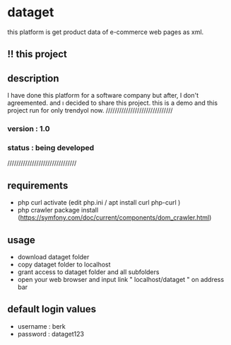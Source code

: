 # dataget
this platform is get product data of e-commerce web pages as xml.

## !! this project 

## description
I have done this platform for a software company but after, I don't agreemented. and ı decided to share this project.
this is a demo and this project run for only trendyol now.
//////////////////////////////

### version : 1.0
### status : being developed

///////////////////////////////

## requirements
 - php curl activate (edit php.ini / apt install curl php-curl )
 - php crawler package install  (https://symfony.com/doc/current/components/dom_crawler.html)
 
 ## usage
 - download dataget folder
 - copy dataget folder to localhost
 - grant access to dataget folder and all subfolders
 - open your web browser and input link " localhost/dataget " on address bar
 
 ## default login values
 - username : berk
 - password : dataget123
 
 

